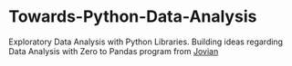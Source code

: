 # Towards-Python-Data-Analysis
Exploratory Data Analysis with Python Libraries.
Building ideas regarding Data Analysis with Zero to Pandas program from [Jovian](https://jovian.ai/learn/data-analysis-with-python-zero-to-pandas "Jovial.ml")
